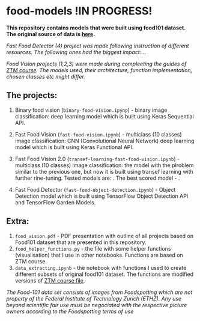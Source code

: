 # food-models    !IN PROGRESS!

**This repository contains models that were built using food101 dataset. The original source of data is [here](https://data.vision.ee.ethz.ch/cvl/datasets_extra/food-101/).**

*Fast Food Detector (4) project was made following instruction of different resources. The following ones had the biggest impact:...*

*Food Vision projects (1,2,3) were made during compleeting the guides of [ZTM course](https://github.com/mrdbourke/tensorflow-deep-learning/tree/main). The models used, their architecture, function implementation, chosen classes etc might differ.*


## The projects:

1. Binary food vision (`binary-food-vision.ipynp`) - binary image classification: deep learning model which is built using Keras Sequential API. 

2. Fast Food Vision (`fast-food-vision.ipynb`) - multiclass (10 classes) image classification: CNN (Convolutional Neural Network) deep learning model which is built using Keras Functional API.

3. Fast Food Vision 2.0 (`transef-learning-fast-food-vision.ipynb`) - multiclass (10 classes) image classification: the model with the plroblem similar to the previous one, but now it is built using transef learning with further rine-tuning. Tested models are: . The best scored model - .

4. Fast Food Detector (`fast-food-object-detection.ipynb`) - Object Detection model which is built using TensorFlow Object Detection API and TensorFlow Garden Models.



## Extra:
1. `food_vision.pdf` - PDF presentation with outline of all projects based on Food101 dataset that are presented in this repository.
2. `food_helper_functions.py` - the file with some helper functions (visualisation) that I use in other notebooks. Functions are based on ZTM course.
3. `data_extracting.ipynb` - the notebook with functions I used to create different subsets of original food101 dataset. The functions are modified versions of [ZTM course file](https://github.com/mrdbourke/tensorflow-deep-learning/blob/main/extras/image_data_modification.ipynb).









*The Food-101 data set consists of images from Foodspotting which are not property of the Federal Institute of Technology Zurich (ETHZ). Any use beyond scientific fair use must be negociated with the respective picture owners according to the Foodspotting terms of use*

